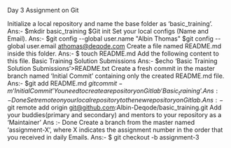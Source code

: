 Day 3 Assignment on Git

Initialize a local repository and name the base folder as ‘basic_training’.
Ans:- $mkdir basic_training
	$Git init
Set your local configs (Name and Email).
Ans:- $git config --global user.name "Albin Thomas" 
$git config --global user.email athomas@deqode.com
Create a file named README.md inside this folder.
Ans:- $ touch README.md
Add the following content to this file. Basic Training Solution Submissions
Ans:- $echo ‘Basic Training Solution Submissions’>README.txt
Create a fresh commit in the master branch named ‘Initial Commit’ containing
only the created README.md file.
Ans:- $git add README.md
	$git commit -m ‘Initial Commit’
You need to create a repository on Gitlab ‘Basic_training’.
Ans:- Done
Set remote on your local repository to the new repository on Gitlab.
Ans:-$ git remote add origin git@github.com:Albin-Deqode/basic_training.git
Add your buddies(primary and secondary) and mentors to your repository as a ‘Maintainer’
Ans :- Done
Create a branch from the master named ‘assignment-X’, where X indicates the
assignment number in the order that you received in daily Emails.
Ans:- $ git checkout -b assignment-3

